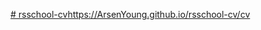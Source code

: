 [# rsschool-cv](https://ArsenYoung.github.io/rsschool-cv/cv)https://ArsenYoung.github.io/rsschool-cv/cv
